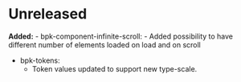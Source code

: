 # Unreleased

**Added:**
    - bpk-component-infinite-scroll:
        - Added possibility to have different number of elements loaded on load and on scroll
        
- bpk-tokens:
  - Token values updated to support new type-scale.
